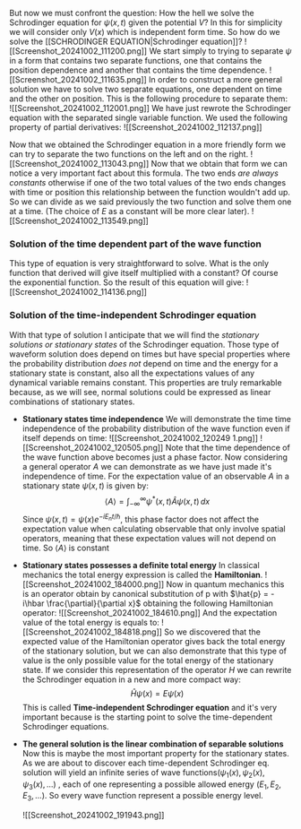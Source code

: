 But now we must confront the question: How the hell we solve the Schrodinger equation for $\psi(x,t)$ given the potential $V$?
In this for simplicity we will consider only $V(x)$ which is independent form time. So how do we solve the [[SCHRODINGER EQUATION|Schrodinger equation]]?
![[Screenshot_20241002_111200.png]]
We start simply to trying to separate $\psi$ in a form that contains two separate functions, one that contains the position dependence and another that contains the time dependence.
![[Screenshot_20241002_111635.png]]
In order to construct a more general solution we have to solve two separate equations, one dependent on time and the other on position. This is the following procedure to separate them:
![[Screenshot_20241002_112001.png]]
We have just rewrote the Schrodinger equation with the separated single variable function. We used the following property of partial derivatives:
![[Screenshot_20241002_112137.png]]

Now that we obtained the Schrodinger equation in a more friendly form we can try to separate the two functions on the left and on the right.
![[Screenshot_20241002_113043.png]]
Now that we obtain that form we can notice a very important fact about this formula. The two ends *are always constants* otherwise if one of the two total values of the two ends changes with time or position this relationship between the function wouldn't add up.
So we can divide as we said previously the two function and solve them one at a time.
(The choice of $E$ as a constant will be more clear later).
![[Screenshot_20241002_113549.png]]

### Solution of the time dependent part of the wave function
This type of equation is very straightforward to solve. What is the only function that derived will give itself multiplied with a constant? Of course the exponential function. So the result of this equation will give:
![[Screenshot_20241002_114136.png]]


### Solution of the time-independent Schrodinger equation
With that type of solution I anticipate that we will find the *stationary solutions or stationary states* of the Schrodinger equation. Those type of waveform solution does depend on times but have special properties where the probability distribution *does not* depend on time and the energy for a stationary state is constant, also all the expectations values of any dynamical variable remains constant. This properties are truly remarkable because, as we will see, normal solutions could be expressed as linear combinations of stationary states.

- **Stationary states time independence**
	We will demonstrate the time time independence of the probability distribution of the wave function even if itself depends on time:
		![[Screenshot_20241002_120249 1.png]]
		![[Screenshot_20241002_120505.png]]
	Note that the time dependence of the wave function above becomes just a phase factor. Now considering a general operator $A$ we can demonstrate as we have just made it's independence of time. For the expectation value of an observable $A$ in a stationary state $\psi(x,t)$ is given by:
   $$
   \langle A \rangle = \int_{-\infty}^{\infty} \psi^*(x,t) \hat{A} \psi(x,t) \, dx
   $$
   Since $\psi(x,t) = \psi(x) e^{-iE_n t/\hbar}$, this phase factor does not affect the expectation value when calculating observable that only involve spatial operators, meaning that these expectation values will not depend on time. So $\langle A \rangle$ is constant
- **Stationary states possesses a definite total energy**
	In classical mechanics the total energy expression is called the **Hamiltonian**.
	![[Screenshot_20241002_184000.png]]
	Now in quantum mechanics this is an operator obtain by canonical substitution of p with $\hat{p} = -i\hbar \frac{\partial}{\partial x}$ obtaining the following Hamiltonian operator:
	![[Screenshot_20241002_184610.png]]
	And the expectation value of the total energy is equals to:
	![[Screenshot_20241002_184818.png]]
	 So we discovered that the expected value of the Hamiltonian operator gives back the total energy of the stationary solution, but we can also demonstrate that this type of value is the only possible value for the total energy of the stationary state.
	 If we consider this representation of the operator $H$ we can rewrite the Schrodinger equation in a new and more compact way:$$ \hat{H} \psi(x) = E \psi(x) $$
	 This is called **Time-independent Schrodinger equation** and it's very important because is the starting point to solve the time-dependent Schrodinger equations.
- **The general solution is the linear combination of separable solutions**
	Now this is maybe the most important property for the stationary states. As we are about to discover each time-dependent Schrodinger eq. solution will yield an infinite series of wave functions($\psi_1(x), \psi_2(x), \psi_3(x),...)$ , each of one representing a possible allowed energy $(E_1,E_2,E_3, ...)$. So every wave function represent a possible energy level. 
	
	![[Screenshot_20241002_191943.png]]
	

